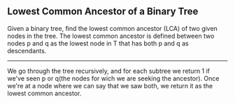 ## Lowest Common Ancestor of a Binary Tree

Given a binary tree, find the lowest common ancestor (LCA) of two given nodes in the tree. The lowest common ancestor is defined between two nodes p and q as the lowest node in T that has both p and q as descendants.

- - -

We go through the tree recursively, and for each subtree we return 1 if we've seen p or q(the nodes for wich we are seeking the ancestor). Once we're at a node where we can say that we saw both, we return it as the lowest common ancestor.
